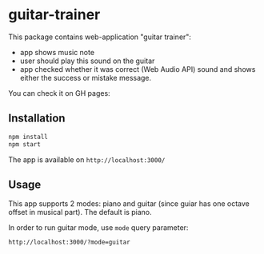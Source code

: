 # guitar-trainer

This package contains web-application "guitar trainer":
- app shows music note
- user should play this sound on the guitar
- app checked whether it was correct (Web Audio API) sound and shows either the success or mistake message.

You can check it on GH pages:

## Installation

```bash
npm install
npm start
```

The app is available on `http://localhost:3000/`

## Usage

This app supports 2 modes: piano and guitar (since guiar has one octave offset in musical part).
The default is piano.

In order to run guitar mode, use `mode` query parameter:
```
http://localhost:3000/?mode=guitar
```
